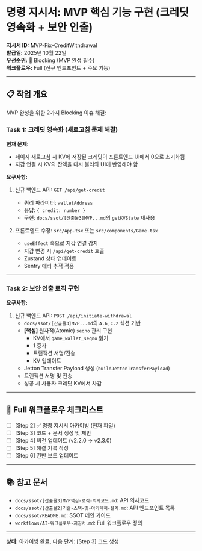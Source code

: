 # 명령 지시서: MVP 핵심 기능 구현 (크레딧 영속화 + 보안 인출)

**지시서 ID:** MVP-Fix-CreditWithdrawal  
**발급일:** 2025년 10월 22일  
**우선순위:** 🔴 Blocking (MVP 완성 필수)  
**워크플로우:** Full (신규 엔드포인트 + 주요 기능)

---

## 📋 작업 개요

MVP 완성을 위한 2가지 Blocking 이슈 해결:

### Task 1: 크레딧 영속화 (새로고침 문제 해결)

**현재 문제:**
- 페이지 새로고침 시 KV에 저장된 크레딧이 프론트엔드 UI에서 0으로 초기화됨
- 지갑 연결 시 KV의 잔액을 다시 불러와 UI에 반영해야 함

**요구사항:**
1. 신규 백엔드 API: `GET /api/get-credit`
   - 쿼리 파라미터: `walletAddress`
   - 응답: `{ credit: number }`
   - 구현: `docs/ssot/[산출물3]MVP...md`의 `getKVState` 재사용

2. 프론트엔드 수정: `src/App.tsx` 또는 `src/components/Game.tsx`
   - `useEffect` 훅으로 지갑 연결 감지
   - 지갑 변경 시 `/api/get-credit` 호출
   - Zustand 상태 업데이트
   - Sentry 에러 추적 적용

---

### Task 2: 보안 인출 로직 구현

**요구사항:**
1. 신규 백엔드 API: `POST /api/initiate-withdrawal`
   - `docs/ssot/[산출물3]MVP...md`의 `A.6`, `C.2` 섹션 기반
   - **[핵심]** 원자적(Atomic) `seqno` 관리 구현
     - KV에서 `game_wallet_seqno` 읽기
     - 1 증가
     - 트랜잭션 서명/전송
     - KV 업데이트
   - Jetton Transfer Payload 생성 (`buildJettonTransferPayload`)
   - 트랜잭션 서명 및 전송
   - 성공 시 사용자 크레딧 KV에서 차감

---

## 🔄 Full 워크플로우 체크리스트

- [ ] [Step 2] ✅ 명령 지시서 아카이빙 (현재 파일)
- [ ] [Step 3] 코드 + 문서 생성 및 제안
- [ ] [Step 4] 버전 업데이트 (v2.2.0 → v2.3.0)
- [ ] [Step 5] 해결 기록 작성
- [ ] [Step 6] 칸반 보드 업데이트

---

## 📚 참고 문서

- `docs/ssot/[산출물3]MVP핵심-로직-의사코드.md`: API 의사코드
- `docs/ssot/[산출물2]기술-스택-및-아키텍처-설계.md`: API 엔드포인트 목록
- `docs/ssot/README.md`: SSOT 메인 가이드
- `workflows/AI-워크플로우-지침서.md`: Full 워크플로우 정의

---

**상태:** 아카이빙 완료, 다음 단계: [Step 3] 코드 생성
